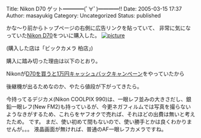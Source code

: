 Title: Nikon D70 ゲット━━━━(ﾟ∀ﾟ)━━━━!!
Date: 2005-03-15 17:37
Author: masayukig
Category: Uncategorized
Status: published

かな〜り前からトップページの右側に広告リンクを貼っていて、
非常に気になっていた[Nikon
D70](http://www.amazon.co.jp/exec/obidos/ASIN/B0001FTPGE/hughundercons-22/ref=nosim)をついに購入した。
[![picture](http://lunatic.xrea.jp/mt/archives/D70_box-thumb.jpg)
](http://lunatic.xrea.jp/mt/archives/D70_box.html)

(購入した店は「ビックカメラ 柏店」)

購入に踏み切った理由は以下のとおり。

Nikonが[D70を買うと1万円キャッシュバックキャンペーン](http://www.nikon-image.com/jpn/event/campaign/d70_cashback/)をやっていたから

後継機が出るためなのか、やたら値段が下がってきたら。

今持ってるデジカメ(Nikon COOLPIX
990)は、一眼レフ並みの大きさだし、銀鉛一眼レフ(New
FM2)も持っているが、今更ネガフィルムでは写真を撮らないようなきがするため、これらをヤフオクで売れば、それほどの出費は無いと考えたため。
です。
まだ、使い初めて間もないので、使い勝手とかは良くわかりませんが。。。
液晶画面が無ければ、普通のAF一眼レフカメラですね。

